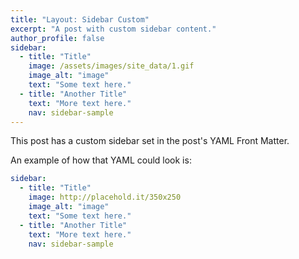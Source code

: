 ```yaml
---
title: "Layout: Sidebar Custom"
excerpt: "A post with custom sidebar content."
author_profile: false
sidebar:
  - title: "Title"
    image: /assets/images/site_data/1.gif
    image_alt: "image"
    text: "Some text here."
  - title: "Another Title"
    text: "More text here."
    nav: sidebar-sample
---
```


This post has a custom sidebar set in the post's YAML Front Matter.

An example of how that YAML could look is:

```yaml
sidebar:
  - title: "Title"
    image: http://placehold.it/350x250
    image_alt: "image"
    text: "Some text here."
  - title: "Another Title"
    text: "More text here."
    nav: sidebar-sample
```